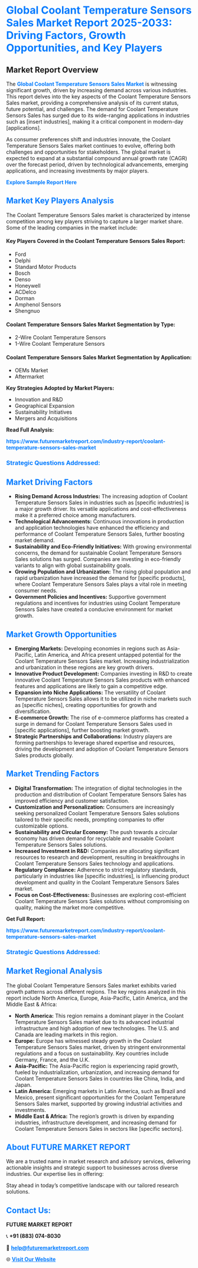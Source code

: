 <h1 style="color: #007BFF;">Global Coolant Temperature Sensors Sales Market Report 2025-2033: Driving Factors, Growth Opportunities, and Key Players</h1>

<section id="overview">
<h2>Market Report Overview</h2>
<p>The <a href="https://www.futuremarketreport.com/industry-report/coolant-temperature-sensors-sales-market" style="color: #007BFF; text-decoration: none;"><strong>Global Coolant Temperature Sensors Sales Market</strong></a> is witnessing significant growth, driven by increasing demand across various industries. This report delves into the key aspects of the Coolant Temperature Sensors Sales market, providing a comprehensive analysis of its current status, future potential, and challenges. The demand for Coolant Temperature Sensors Sales has surged due to its wide-ranging applications in industries such as [insert industries], making it a critical component in modern-day [applications].</p>
<p>As consumer preferences shift and industries innovate, the Coolant Temperature Sensors Sales market continues to evolve, offering both challenges and opportunities for stakeholders. The global market is expected to expand at a substantial compound annual growth rate (CAGR) over the forecast period, driven by technological advancements, emerging applications, and increasing investments by major players.</p>
</section>

<section id="overview">
<p><a href="https://www.futuremarketreport.com/request-sample/reportId=103698" style="color: #007BFF; text-decoration: none;"><strong>Explore Sample Report Here</strong></a></p>
</section>

<section id="key-players">
<h2 style="color: #007BFF;">Market Key Players Analysis</h2>
<p>The Coolant Temperature Sensors Sales market is characterized by intense competition among key players striving to capture a larger market share. Some of the leading companies in the market include:</p>
<h4>Key Players Covered in the Coolant Temperature Sensors Sales Report:</h4>
<ul><li>Ford</li><li>Delphi</li><li>Standard Motor Products</li><li>Bosch</li><li>Denso</li><li>Honeywell</li><li>ACDelco</li><li>Dorman</li><li>Amphenol Sensors</li><li>Shengnuo</li></ul>
<h4>Coolant Temperature Sensors Sales Market Segmentation by Type:</h4>
<ul><li>2-Wire Coolant Temperature Sensors</li><li>1-Wire Coolant Temperature Sensors</li></ul>

<h4>Coolant Temperature Sensors Sales Market Segmentation by Application:</h4>
<ul><li>OEMs Market</li><li>Aftermarket</li></ul>
<p><strong>Key Strategies Adopted by Market Players:</strong></p>
<ul>
<li>Innovation and R&D</li>
<li>Geographical Expansion</li>
<li>Sustainability Initiatives</li>
<li>Mergers and Acquisitions</li>
</ul>
</section>

<section>
<p><strong>Read Full Analysis: </strong></p><a href="https://www.futuremarketreport.com/industry-report/coolant-temperature-sensors-sales-market" style="color: #007BFF; text-decoration: none;"><strong>https://www.futuremarketreport.com/industry-report/coolant-temperature-sensors-sales-market</strong></a>
<h3 style="color: #007BFF;">Strategic Questions Addressed:</h3>
</section>

<section id="driving-factors">
<h2 style="color: #007BFF;">Market Driving Factors</h2>
<ul>
<li><strong>Rising Demand Across Industries:</strong> The increasing adoption of Coolant Temperature Sensors Sales in industries such as [specific industries] is a major growth driver. Its versatile applications and cost-effectiveness make it a preferred choice among manufacturers.</li>
<li><strong>Technological Advancements:</strong> Continuous innovations in production and application technologies have enhanced the efficiency and performance of Coolant Temperature Sensors Sales, further boosting market demand.</li>
<li><strong>Sustainability and Eco-Friendly Initiatives:</strong> With growing environmental concerns, the demand for sustainable Coolant Temperature Sensors Sales solutions has surged. Companies are investing in eco-friendly variants to align with global sustainability goals.</li>
<li><strong>Growing Population and Urbanization:</strong> The rising global population and rapid urbanization have increased the demand for [specific products], where Coolant Temperature Sensors Sales plays a vital role in meeting consumer needs.</li>
<li><strong>Government Policies and Incentives:</strong> Supportive government regulations and incentives for industries using Coolant Temperature Sensors Sales have created a conducive environment for market growth.</li>
</ul>
</section>

<section id="growth-opportunities">
<h2 style="color: #007BFF;">Market Growth Opportunities</h2>
<ul>
<li><strong>Emerging Markets:</strong> Developing economies in regions such as Asia-Pacific, Latin America, and Africa present untapped potential for the Coolant Temperature Sensors Sales market. Increasing industrialization and urbanization in these regions are key growth drivers.</li>
<li><strong>Innovative Product Development:</strong> Companies investing in R&D to create innovative Coolant Temperature Sensors Sales products with enhanced features and applications are likely to gain a competitive edge.</li>
<li><strong>Expansion into Niche Applications:</strong> The versatility of Coolant Temperature Sensors Sales allows it to be utilized in niche markets such as [specific niches], creating opportunities for growth and diversification.</li>
<li><strong>E-commerce Growth:</strong> The rise of e-commerce platforms has created a surge in demand for Coolant Temperature Sensors Sales used in [specific applications], further boosting market growth.</li>
<li><strong>Strategic Partnerships and Collaborations:</strong> Industry players are forming partnerships to leverage shared expertise and resources, driving the development and adoption of Coolant Temperature Sensors Sales products globally.</li>
</ul>
</section>

<section id="trending-factors">
<h2 style="color: #007BFF;">Market Trending Factors</h2>
<ul>
<li><strong>Digital Transformation:</strong> The integration of digital technologies in the production and distribution of Coolant Temperature Sensors Sales has improved efficiency and customer satisfaction.</li>
<li><strong>Customization and Personalization:</strong> Consumers are increasingly seeking personalized Coolant Temperature Sensors Sales solutions tailored to their specific needs, prompting companies to offer customizable options.</li>
<li><strong>Sustainability and Circular Economy:</strong> The push towards a circular economy has driven demand for recyclable and reusable Coolant Temperature Sensors Sales solutions.</li>
<li><strong>Increased Investment in R&D:</strong> Companies are allocating significant resources to research and development, resulting in breakthroughs in Coolant Temperature Sensors Sales technology and applications.</li>
<li><strong>Regulatory Compliance:</strong> Adherence to strict regulatory standards, particularly in industries like [specific industries], is influencing product development and quality in the Coolant Temperature Sensors Sales market.</li>
<li><strong>Focus on Cost-Effectiveness:</strong> Businesses are exploring cost-efficient Coolant Temperature Sensors Sales solutions without compromising on quality, making the market more competitive.</li>
</ul>
</section>

<section>
<p><strong>Get Full Report: </strong></p><a href="https://www.futuremarketreport.com/industry-report/coolant-temperature-sensors-sales-market" style="color: #007BFF; text-decoration: none;"><strong>https://www.futuremarketreport.com/industry-report/coolant-temperature-sensors-sales-market</strong></a>
<h3 style="color: #007BFF;">Strategic Questions Addressed:</h3>
</section>


<section id="regional-analysis">
<h2 style="color: #007BFF;">Market Regional Analysis</h2>
<p>The global Coolant Temperature Sensors Sales market exhibits varied growth patterns across different regions. The key regions analyzed in this report include North America, Europe, Asia-Pacific, Latin America, and the Middle East & Africa:</p>
<ul>
<li><strong>North America:</strong> This region remains a dominant player in the Coolant Temperature Sensors Sales market due to its advanced industrial infrastructure and high adoption of new technologies. The U.S. and Canada are leading markets in this region.</li>
<li><strong>Europe:</strong> Europe has witnessed steady growth in the Coolant Temperature Sensors Sales market, driven by stringent environmental regulations and a focus on sustainability. Key countries include Germany, France, and the U.K.</li>
<li><strong>Asia-Pacific:</strong> The Asia-Pacific region is experiencing rapid growth, fueled by industrialization, urbanization, and increasing demand for Coolant Temperature Sensors Sales in countries like China, India, and Japan.</li>
<li><strong>Latin America:</strong> Emerging markets in Latin America, such as Brazil and Mexico, present significant opportunities for the Coolant Temperature Sensors Sales market, supported by growing industrial activities and investments.</li>
<li><strong>Middle East & Africa:</strong> The region’s growth is driven by expanding industries, infrastructure development, and increasing demand for Coolant Temperature Sensors Sales in sectors like [specific sectors].</li>
</ul>
</section>

<footer>
<h2 style="color: #007BFF;">About FUTURE MARKET REPORT</h2>
<p>We are a trusted name in market research and advisory services, delivering actionable insights and strategic support to businesses across diverse industries. Our expertise lies in offering:</p>

<p>Stay ahead in today’s competitive landscape with our tailored research solutions.</p>

<h2 style="color: #007BFF;">Contact Us:</h2>
<p><strong>FUTURE MARKET REPORT</strong></p>
<p>📞 <strong>+91 (883) 074-8030</strong></p>
<p>📧 <strong><a href="mailto:help@futuremarketreport.com" style="color: #007BFF;">help@futuremarketreport.com</a></strong></p>
<p>🌐 <strong><a href="https://www.futuremarketreport.com/" style="color: #007BFF;">Visit Our Website</a></strong></p>
</footer>